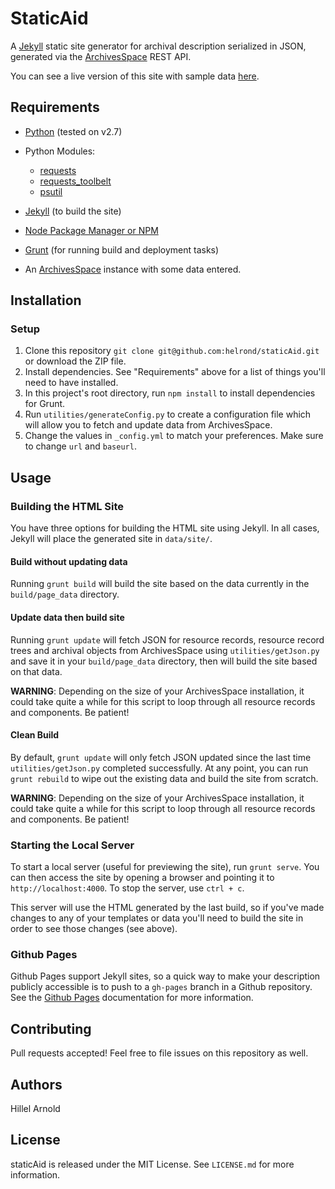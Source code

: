 # StaticAid

A [Jekyll](http://jekyllrb.com/) static site generator for archival description serialized in JSON, generated via the 
[ArchivesSpace](http://archivesspace.org) REST API.

You can see a live version of this site with sample data [here](http://hillelarnold.com/staticAid/).

## Requirements

*   [Python](https://wiki.python.org/moin/BeginnersGuide) (tested on v2.7)
*   Python Modules:

    *   [requests](http://www.python-requests.org/en/latest/)
    *   [requests_toolbelt](https://github.com/sigmavirus24/requests-toolbelt)
    *   [psutil](https://github.com/giampaolo/psutil)


*   [Jekyll](http://jekyllrb.com/) (to build the site)
*   [Node Package Manager or NPM](https://www.npmjs.com/)
*   [Grunt](http://gruntjs.com/getting-started) (for running build and deployment tasks)
*   An [ArchivesSpace](http://archivesspace.org/) instance with some data entered.

## Installation

### Setup

1.  Clone this repository `git clone git@github.com:helrond/staticAid.git` or download the ZIP file.
2.  Install dependencies. See "Requirements" above for a list of things you'll need to have installed.
3.  In this project's root directory, run `npm install` to install dependencies for Grunt.
4.  Run `utilities/generateConfig.py` to create a configuration file which will allow you to fetch and update data from ArchivesSpace.
5.  Change the values in `_config.yml` to match your preferences. Make sure to change `url` and `baseurl`.

## Usage

### Building the HTML Site

You have three options for building the HTML site using Jekyll. In all cases, Jekyll will place the generated site 
in `data/site/`.

#### Build without updating data

Running `grunt build` will build the site based on the data currently in the `build/page_data` directory.

#### Update data then build site

Running `grunt update` will fetch JSON for resource records, resource record trees and archival objects from ArchivesSpace 
using `utilities/getJson.py` and save it in your `build/page_data` directory, then will build the site based on that data.

**WARNING**: Depending on the size of your ArchivesSpace installation, it could take quite a while for this script to 
loop through all resource records and components. Be patient!

#### Clean Build

By default, `grunt update` will only fetch JSON updated since the last time `utilities/getJson.py` completed successfully. 
At any point, you can run `grunt rebuild` to wipe out the existing data and build the site from scratch.

**WARNING**: Depending on the size of your ArchivesSpace installation, it could take quite a while for this script to 
loop through all resource records and components. Be patient!

### Starting the Local Server

To start a local server (useful for previewing the site), run `grunt serve`. You can then access the site by opening a 
browser and pointing it to `http://localhost:4000`. To stop the server, use `ctrl + c`.

This server will use the HTML generated by the last build, so if you've made changes to any of your templates or data 
you'll need to build the site in order to see those changes (see above).

### Github Pages

Github Pages support Jekyll sites, so a quick way to make your description publicly accessible is to push to a 
`gh-pages` branch in a Github repository. See the [Github Pages](https://pages.github.com/) documentation 
for more information.

## Contributing

Pull requests accepted! Feel free to file issues on this repository as well.

## Authors

Hillel Arnold

## License

staticAid is released under the MIT License. See `LICENSE.md` for more information.

